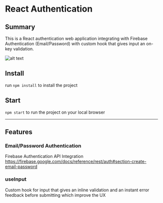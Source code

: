 # React Authentication
 
## Summary
This is a React authentication web application integrating with Firebase Authentication (Email/Password) with custom hook that gives input an on-key validation. </br>

![alt text](https://repository-images.githubusercontent.com/465765517/7749f99b-e79e-4e85-bb26-e83e63f6af29)


## Install
run ```npm install``` to install the project
 
## Start 
```npm start``` to run the project on your local browser


<hr>

## Features
### Email/Password Authentication
Firebase Authentication API Integration 
https://firebase.google.com/docs/reference/rest/auth#section-create-email-password
### useInput
Custom hook for input that gives an inline validation and an instant error feedback before submitting which improve the UX

